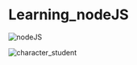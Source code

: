 # Learning_nodeJS
![nodeJS](https://github.com/Adarsh-singh-2002/Learning_nodeJS/assets/98600091/9dac4be7-5a26-41ac-8f41-b7037c2c25bc)


![character_student](https://github.com/Adarsh-singh-2002/Learning_nodeJS/assets/98600091/dc0d5c47-e0a0-4f5a-ae6f-dab9bdfdffe2)
